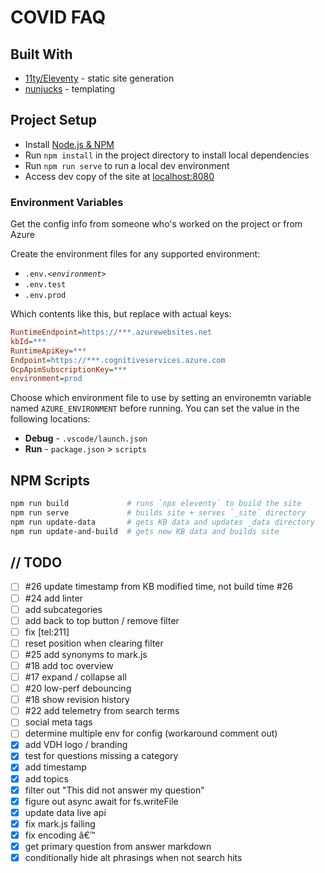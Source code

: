 # COVID FAQ

## Built With

- [11ty/Eleventy](https://www.11ty.io) - static site generation
- [nunjucks](https://mozilla.github.io/nunjucks/) - templating

## Project Setup

- Install [Node.js & NPM](https://nodejs.org/en/download/)
- Run `npm install` in the project directory to install local dependencies
- Run `npm run serve` to run a local dev environment
- Access dev copy of the site at [localhost:8080](http://localhost:8080)

### Environment Variables

Get the config info from someone who's worked on the project or from Azure

Create the environment files for any supported environment:

* <code>.env.<i>&lt;environment&gt;</i></code>
* `.env.test`
* `.env.prod`

Which contents like this, but replace with actual keys:

```ini
RuntimeEndpoint=https://***.azurewebsites.net
kbId=***
RuntimeApiKey=***
Endpoint=https://***.cognitiveservices.azure.com
OcpApimSubscriptionKey=***
environment=prod
```

Choose which environment file to use by setting an environemtn variable named `AZURE_ENVIRONMENT` before running.  You can set the value in the following locations:

* **Debug** - `.vscode/launch.json`
* **Run** - `package.json` > `scripts`


## NPM Scripts

```bash
npm run build             # runs `npx eleventy` to build the site
npm run serve             # builds site + serves `_site` directory
npm run update-data       # gets KB data and updates _data directory
npm run update-and-build  # gets new KB data and builds site
```

## // TODO

- [ ] #26 update timestamp from KB modified time, not build time #26
- [ ] #24 add linter
- [ ] add subcategories
- [ ] add back to top button / remove filter
- [ ] fix [tel:211]
- [ ] reset position when clearing filter
- [ ] #25 add synonyms to mark.js
- [ ] #18 add toc overview
- [ ] #17 expand / collapse all
- [ ] #20 low-perf debouncing
- [ ] #18 show revision history
- [ ] #22 add telemetry from search terms
- [ ] social meta tags
- [ ] determine multiple env for config (workaround comment out)
- [x] add VDH logo / branding
- [x] test for questions missing a category
- [x] add timestamp
- [x] add topics
- [x] filter out "This did not answer my question"
- [x] figure out async await for fs.writeFile
- [x] update data live api
- [x] fix mark.js failing
- [x] fix encoding â€™
- [x] get primary question from answer markdown
- [x] conditionally hide alt phrasings when not search hits
